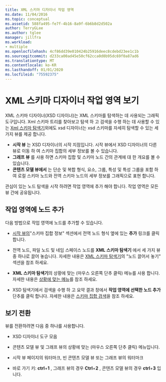 ```yaml
---
title: XML 스키마 디자이너 작업 영역
ms.date: 11/04/2016
ms.topic: conceptual
ms.assetid: 588fa495-fe7f-4b16-8a9f-6b6b8d2d502a
author: TerryGLee
ms.author: tglee
manager: jillfra
ms.workload:
- multiple
ms.openlocfilehash: 4cf86dd39e010424b25916deec8cdebd23ee1c1b
ms.sourcegitcommit: d233ca00ad45e50cf62cca0d0b95dc69f0a87ad6
ms.translationtype: MT
ms.contentlocale: ko-KR
ms.lasthandoff: 01/01/2020
ms.locfileid: "75592375"
---
```

# <a name="xml-schema-designer-workspace-views"></a>XML 스키마 디자이너 작업 영역 보기

XML 스키마 디자이너(XSD 디자이너)는 XML 스키마를 탐색하는 데 사용되는 그래픽 도구입니다. Xml 스키마 트리를 찾아보고 탐색 하 고 검색을 수행 하는 데 사용할 수 있는 [Xml 스키마 탐색기](../xml-tools/xml-schema-explorer.md)외에도 xsd 디자이너는 xsd 스키마를 자세히 탐색할 수 있는 세 가지 뷰를 제공 합니다.

- **시작 뷰** 는 XSD 디자이너의 시작 지점입니다. 시작 뷰에서 XSD 디자이너의 다른 뷰로 이동 하 여 스키마 집합의 세부 정보를 볼 수 있습니다.
- **그래프 뷰** 를 사용 하면 스키마 집합 및 스키마 노드 간의 관계에 대 한 개요를 볼 수 있습니다.
- **콘텐츠 모델 뷰에서** 는 단순 및 복합 형식, 요소, 그룹, 특성 및 특성 그룹을 포함 하 여 로컬 스키마 노드와 전역 스키마 노드의 세부 정보를 그래픽으로 표현 합니다.

관심이 있는 노드 탐색을 시작 하려면 작업 영역에 추가 해야 합니다. 작업 영역은 모든 뷰 간에 공유됩니다.

## <a name="add-nodes-to-the-workspace"></a>작업 영역에 노드 추가

다음 방법으로 작업 영역에 노드를 추가할 수 있습니다.

- [시작 뷰의](../xml-tools/start-view.md)"스키마 집합 정보" 섹션에서 전역 노드 형식 옆에 있는 **추가** 링크를 클릭 합니다.

- 전역 노드, 파일 노드 및 네임 스페이스 노드를 **XML 스키마 탐색기** 에서 세 가지 뷰 중 하나로 끌어 놓습니다. 자세한 내용은 [XML 스키마 탐색기](../xml-tools/xml-schema-explorer.md)의 "노드 끌어서 놓기" 섹션을 참조 하세요.

- **XML 스키마 탐색기**의 상황에 맞는 (마우스 오른쪽 단추 클릭) 메뉴를 사용 합니다. 자세한 내용은 [상황에 맞는 메뉴](../xml-tools/context-menus-xml-schema-explorer.md)를 참조 하세요.

- XSD 탐색기에서 검색을 수행 하 고 요약 결과 창에서 **작업 영역에 선택한 노드 추가** 단추를 클릭 합니다. 자세한 내용은 [스키마 집합 검색](../xml-tools/searching-the-schema-set.md)을 참조 하세요.

## <a name="switch-views"></a>보기 전환

뷰를 전환하려면 다음 중 하나를 사용합니다.

- XSD 디자이너 도구 모음

- 콘텐츠 모델 뷰 및 그래프 뷰의 상황에 맞는 (마우스 오른쪽 단추 클릭) 메뉴입니다.

- 시작 뷰 페이지의 워터마크, 빈 콘텐츠 모델 뷰 또는 그래프 뷰의 워터마크

- 바로 가기 키: **ctrl**+**1** , 그래프 뷰의 경우 **Ctrl**+**2** , 콘텐츠 모델 뷰의 경우 **ctrl**+**3** 입니다.
